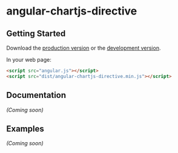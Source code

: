 # angular-chartjs-directive



## Getting Started

Download the [production version][min] or the [development version][max].

[min]: https://raw.github.com/jonniespratley/jquery-angular-chartjs-directive/master/dist/angular-angular-chartjs-directive.min.js
[max]: https://raw.github.com/jonniespratley/jquery-angular-chartjs-directive/master/dist/angular-angular-chartjs-directive.js

In your web page:

```html
<script src="angular.js"></script>
<script src="dist/angular-chartjs-directive.min.js"></script>
```

## Documentation
_(Coming soon)_

## Examples
_(Coming soon)_

